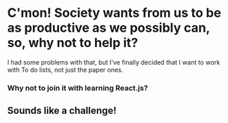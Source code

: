 # C'mon! Society wants from us to be as productive as we possibly can, so, why not to help it? 

I had some problems with that, but I've finally decided that I want to work with To do lists, not just the paper ones. 

### Why not to join it with learning React.js? 
## Sounds like a challenge! 
